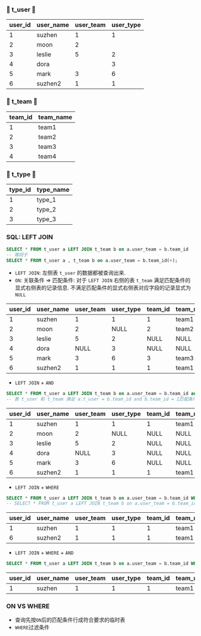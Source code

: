 ### 🚀 t_user 🚀

| user_id | user_name | user_team | user_type |
| -- | -- | -- | -- |
| 1 | suzhen | 1 | 1 | 
| 2 | moon | 2 |  | 
| 3 | leslie | 5 | 2 | 
| 4 | dora |  | 3 | 
| 5 | mark | 3 | 6 | 
| 6 | suzhen2 | 1 | 1 | 

### 🚀 t_team 🚀

| team_id | team_name |
| -- | -- |
| 1 | team1 |
| 2 | team2 |
| 3 | team3 |
| 4 | team4 |


### 🚀 t_type 🚀

| type_id | type_name |
| -- | -- |
| 1 | type_1 |
| 2 | type_2 |
| 3 | type_3 |


### SQL: LEFT JOIN
```sql
SELECT * FROM t_user a LEFT JOIN t_team b on a.user_team = b.team_id
-- 等同于
SELECT * FROM t_user a , t_team b on a.user_team = b.team_id(+);
```
- `LEFT JOIN`: 左侧表 `t_user` 的数据都被查询出来.
- `ON`: 关联条件 => 匹配条件: 对于 `LEFT JOIN` 右侧的表 `t_team` 满足匹配条件的显式右侧表的记录信息. 不满足匹配条件的显式右侧表对应字段的记录显式为 `NULL`

| user_id | user_name | user_team | user_type | team_id | team_name |
| -- | -- | -- | -- | -- | -- |
| 1 | suzhen | 1 | 1 | 1 | team1 |
| 2 | moon | 2 | NULL  | 2 | team2 |
| 3 | leslie | 5 | 2 | NULL | NULL  |
| 4 | dora | NULL | 3 | NULL  | NULL |
| 5 | mark | 3 | 6 | 3 | team3 |
| 6 | suzhen2 | 1 | 1 | 1 | team1 |

- `LEFT JOIN` + `AND`
```sql
SELECT * FROM t_user a LEFT JOIN t_team b on a.user_team = b.team_id and b.team_id = 1
-- 表 t_user 和 t_team 满足 a.t_user = b.team_id and b.team_id = 1匹配条件的只有第1条和最后1条记录
```

| user_id | user_name | user_team | user_type | team_id | team_name |
| -- | -- | -- | -- | -- | -- |
| 1 | suzhen | 1 | 1 | 1 | team1 |
| 2 | moon | 2 | NULL  | NULL | NULL |
| 3 | leslie | 5 | 2 | NULL | NULL  |
| 4 | dora | NULL | 3 | NULL  | NULL |
| 5 | mark | 3 | 6 | NULL | NULL |
| 6 | suzhen2 | 1 | 1 | 1 | team1 |

- `LEFT JOIN` + `WHERE`
```sql
SELECT * FROM t_user a LEFT JOIN t_team b on a.user_team = b.team_id WHERE b.team_id = 1
-- SELECT * FROM t_user a LEFT JOIN t_team b on a.user_team = b.team_id WHERE b.team_id = 1 AND (a.user_id = 1 OR a.user_id = 6)
```
| user_id | user_name | user_team | user_type | team_id | team_name |
| -- | -- | -- | -- | -- | -- |
| 1 | suzhen | 1 | 1 | 1 | team1 |
| 6 | suzhen2 | 1 | 1 | 1 | team1 |

- `LEFT JOIN` + `WHERE` + `AND`
```sql
SELECT * FROM t_user a LEFT JOIN t_team b on a.user_team = b.team_id WHERE b.team_id = 1 AND a.user_id = 1
```
| user_id | user_name | user_team | user_type | team_id | team_name |
| -- | -- | -- | -- | -- | -- |
| 1 | suzhen | 1 | 1 | 1 | team1 |


### ON VS WHERE
- 查询先按`ON`后的匹配条件行成符合要求的临时表
- `WHERE`过滤条件